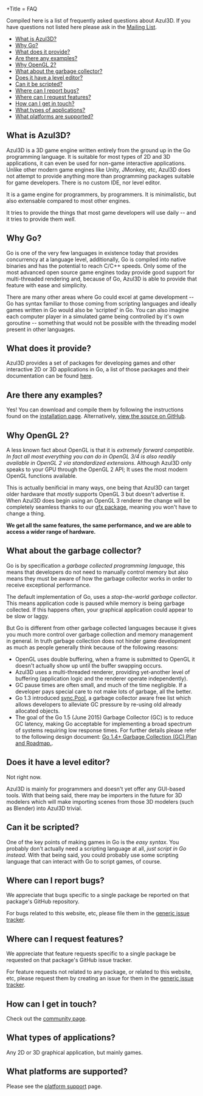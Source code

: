 +Title = FAQ

Compiled here is a list of frequently asked questions about Azul3D. If you have questions not listed here please ask in the [Mailing List](https://groups.google.com/forum/#!forum/azul3d).

- [What is Azul3D?](#what-is-azul3d)
- [Why Go?](#why-go)
- [What does it provide?](#what-does-it-provide)
- [Are there any examples?](#are-there-any-examples)
- [Why OpenGL 2?](#why-opengl-2)
- [What about the garbage collector?](#what-about-the-garbage-collector)
- [Does it have a level editor?](#does-it-have-a-level-editor)
- [Can it be scripted?](#can-it-be-scripted)
- [Where can I report bugs?](#where-can-i-report-bugs)
- [Where can I request features?](#where-can-i-request-features)
- [How can I get in touch?](#how-can-i-get-in-touch)
- [What types of applications?](#what-types-of-applications)
- [What platforms are supported?](#what-platforms-are-supported)

## What is Azul3D?

Azul3D is a 3D game engine written entirely from the ground up in the Go programming language. It is suitable for most types of 2D and 3D applications, it can even be used for non-game interactive applications. Unlike other modern game engines like Unity, JMonkey, etc, Azul3D does not attempt to provide anything more than programming packages suitable for game developers. There is no custom IDE, nor level editor.

It is a game engine for programmers, by programmers. It is minimalistic, but also extensable compared to most other engines.

It tries to provide the things that most game developers will use daily -- and it tries to provide them _well_.

## Why Go?

Go is one of the very few languages in existence today that provides concurrency at a language level, additionally, Go is compiled into native binaries and has the potential to reach C/C++ speeds. Only some of the most advanced open source game engines today provide good support for multi-threaded rendering and, because of Go, Azul3D is able to provide that feature with ease and simplicity.

There are many other areas where Go could excel at game development -- Go has syntax familiar to those coming from scripting languages and ideally games written in Go would also be 'scripted' in Go. You can also imagine each computer player in a simulated game being controlled by it's own goroutine -- something that would not be possible with the threading model present in other languages.

## What does it provide?

Azul3D provides a set of packages for developing games and other interactive 2D or 3D applications in Go, a list of those packages and their documentation can be found [here](/packages.html).

## Are there any examples?

Yes! You can download and compile them by following the instructions found on the [installation page](/doc/install).
Alternatively, [view the source on GitHub](https://github.com/azul3d).

## Why OpenGL 2?

A less known fact about OpenGL is that it is *extremely forward compatible*. *In fact all most everything you can do in OpenGL 3/4 is also readily available in OpenGL 2 via standardized extensions*. Although Azul3D only speaks to your GPU through the OpenGL 2 API; It uses the most modern OpenGL functions available.

This is actually benificial in many ways, one being that Azul3D can target older hardware that *mostly* supports OpenGL 3 but doesn't advertise it. When Azul3D does begin using an OpenGL 3 renderer the change will be completely seamless thanks to our [gfx package](/packages.html#gfx), meaning you won't have to change a thing.

**We get all the same features, the same performance, and we are able to access a wider range of hardware.**

## What about the garbage collector?

Go is by specification a *garbage collected programming language*, this means that developers do not need to manually control memory but also means they must be aware of how the garbage collector works in order to receive exceptional performance.

The default implementation of Go, uses a *stop-the-world garbage collector*. This means application code is paused while memory is being garbage collected. If this happens often, your graphical application could appear to be slow or laggy.

But Go is different from other garbage collected languages because it gives you much more control over garbage collection and memory management in general. In truth garbage collection does not hinder game development as much as people generally think because of the following reasons:

* OpenGL uses double buffering, when a frame is submitted to OpenGL it doesn't actually show up until the buffer swapping occurs.
* Azul3D uses a multi-threaded renderer, providing yet-another level of buffering (application logic and the renderer operate independently).
* GC pause times are often small, and much of the time negligible. If a developer pays special care to not make lots of garbage, all the better.
* Go 1.3 introduced [sync.Pool](http://www.golang.org/pkg/sync/#Pool), a garbage collector aware free list which allows developers to alleviate GC pressure by re-using old already allocated objects.
* The goal of the Go 1.5 (June 2015) Garbage Collector (GC) is to reduce GC latency, making Go acceptable for implementing a broad spectrum of systems requiring low response times. For further details please refer to the following design document: [Go 1.4+ Garbage Collection (GC) Plan and Roadmap.](http://golang.org/s/go14gc).

## Does it have a level editor?

Not right now.

Azul3D is mainly for programmers and doesn't yet offer any GUI-based tools. With that being said, there may be importers in the future for 3D modelers which will make importing scenes from those 3D modelers (such as Blender) into Azul3D trivial.

## Can it be scripted?

One of the key points of making games in Go is the _easy syntax_. You probably don't actually need a scripting language at all, _just script in Go instead_. With that being said, you could probably use some scripting language that can interact with Go to script games, of course.

## Where can I report bugs?

We appreciate that bugs specific to a single package be reported on that package's GitHub repository.

For bugs related to this website, etc, please file them in the [generic issue tracker](https://github.com/azul3d/issues/issues).

## Where can I request features?

We appreciate that feature requests specific to a single package be requested on that package's GitHub issue tracker.

For feature requests not related to any package, or related to this website, etc, please request them by creating an issue for them in the [generic issue tracker](https://github.com/azul3d/issues/issues).

## How can I get in touch?

Check out the [community page](/doc/community.html).

## What types of applications?

Any 2D or 3D graphical application, but mainly games.

## What platforms are supported?

Please see the [platform support](/doc/platform-support.html) page.

